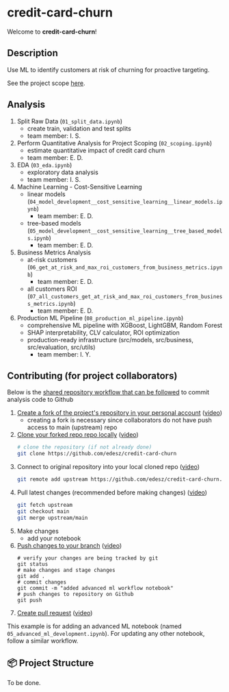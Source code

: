 # credit-card-churn

Welcome to **credit-card-churn**!

## Description

Use ML to identify customers at risk of churning for proactive targeting.

See the project scope [here](https://github.com/edesz/credit-card-churn/blob/main/references/01_proposal.md).

## Analysis

1. Split Raw Data (`01_split_data.ipynb`)
   - create train, validation and test splits
   - team member: I. S.
2. Perform Quantitative Analysis for Project Scoping (`02_scoping.ipynb`)
   - estimate quantitative impact of credit card churn
   - team member: E. D.
3. EDA (`03_eda.ipynb`)
   - exploratory data analysis
   - team member: I. S.
4. Machine Learning - Cost-Sensitive Learning
   - linear models (`04_model_development__cost_sensitive_learning__linear_models.ipynb`)
     - team member: E. D.
   - tree-based models (`05_model_development__cost_sensitive_learning__tree_based_models.ipynb`)
     - team member: E. D.
5. Business Metrics Analysis
   - at-risk customers (`06_get_at_risk_and_max_roi_customers_from_business_metrics.ipynb`)
     - team member: E. D.
   - all customers ROI (`07_all_customers_get_at_risk_and_max_roi_customers_from_business_metrics.ipynb`)
     - team member: E. D.
6. Production ML Pipeline (`08_production_ml_pipeline.ipynb`)
   - comprehensive ML pipeline with XGBoost, LightGBM, Random Forest
   - SHAP interpretability, CLV calculator, ROI optimization
   - production-ready infrastructure (src/models, src/business, src/evaluation, src/utils)
     - team member: I. Y.

## Contributing (for project collaborators)

Below is the [shared repository workflow that can be followed](https://uoftcoders.github.io/studyGroup/lessons/git/collaboration/lesson/) to commit analysis code to Github

1. [Create a fork of the project's repository in your personal account](https://docs.github.com/en/pull-requests/collaborating-with-pull-requests/working-with-forks/fork-a-repo#forking-a-repository) ([video](https://youtu.be/a_FLqX3vGR4?si=VRZRA6w4F4SLRMev&t=189))
   - creating a fork is necessary since collaborators do not have push access to main (upstream) repo
2. [Clone your forked repo repo locally](https://docs.github.com/en/get-started/exploring-projects-on-github/contributing-to-a-project#making-a-pull-request) ([video](https://youtu.be/a_FLqX3vGR4?si=3Xanq8QLjp4khNfN&t=243))
   ```bash
   # clone the repository (if not already done)
   git clone https://github.com/edesz/credit-card-churn
   ```
3. Connect to original repository into your local cloned repo ([video](https://youtu.be/a_FLqX3vGR4?si=Wy59AZvvOGe6UpU1&t=272))
   ```bash
   git remote add upstream https://github.com/edesz/credit-card-churn.git
   ```
4. Pull latest changes (recommended before making changes) ([video](https://youtu.be/a_FLqX3vGR4?si=AtzQaRX_p1wyjayE&t=372))
   ```bash
   git fetch upstream
   git checkout main
   git merge upstream/main
   ```
5. Make changes
   - add your notebook
6. [Push changes to your branch](https://docs.github.com/en/get-started/exploring-projects-on-github/contributing-to-a-project#making-and-pushing-changes) ([video](https://youtu.be/a_FLqX3vGR4?si=5MG4CdrBxEDmoNF5&t=478))
   ```
   # verify your changes are being tracked by git
   git status
   # make changes and stage changes
   git add .
   # commit changes
   git commit -m "added advanced ml workflow notebook"
   # push changes to repository on Github
   git push
   ```
7. [Create pull request](https://docs.github.com/en/get-started/exploring-projects-on-github/contributing-to-a-project#making-a-pull-request) ([video](https://youtu.be/a_FLqX3vGR4?si=SuRP9MSCJbBTMu5J&t=492))

This example is for adding an advanced ML notebook (named `05_advanced_ml_development.ipynb`). For updating any other notebook, follow a similar workflow.

## 📦 Project Structure

To be done.
